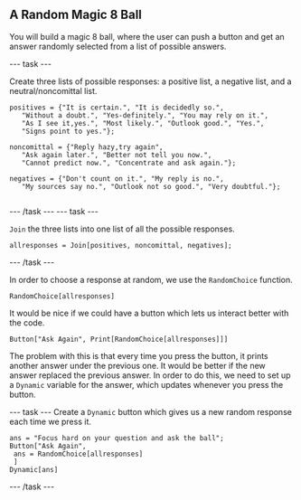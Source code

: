 ## A Random Magic 8 Ball

You will build a magic 8 ball, where the user can push a button and get an answer randomly selected from a list of possible answers.

--- task ---

Create three lists of possible responses: a positive list, a negative list, and a neutral/noncomittal list.

```
positives = {"It is certain.", "It is decidedly so.", 
   "Without a doubt.", "Yes-definitely.", "You may rely on it.", 
   "As I see it,yes.", "Most likely.", "Outlook good.", "Yes.", 
   "Signs point to yes."};
   
noncomittal = {"Reply hazy,try again",
   "Ask again later.", "Better not tell you now.", 
   "Cannot predict now.", "Concentrate and ask again."};
   
negatives = {"Don't count on it.", "My reply is no.", 
   "My sources say no.", "Outlook not so good.", "Very doubtful."};
   
```
--- /task ---
--- task ---

`Join` the three lists into one list of all the possible responses.
```
allresponses = Join[positives, noncomittal, negatives];
```
--- /task ---


In order to choose a response at random, we use the `RandomChoice` function. 

```
RandomChoice[allresponses]
```

It would be nice if we could have a button which lets us interact better with the code.

```
Button["Ask Again", Print[RandomChoice[allresponses]]]
```

The problem with this is that every time you press the button, it prints another answer under the previous one. It would be better if the new answer replaced the previous answer. In order to do this, we need to set up a `Dynamic` variable for the answer, which updates whenever you press the button.

--- task ---
Create a `Dynamic` button which gives us a new random response each time we press it.

```
ans = "Focus hard on your question and ask the ball";
Button["Ask Again",
 ans = RandomChoice[allresponses]
 ]
Dynamic[ans]
```
--- /task ---